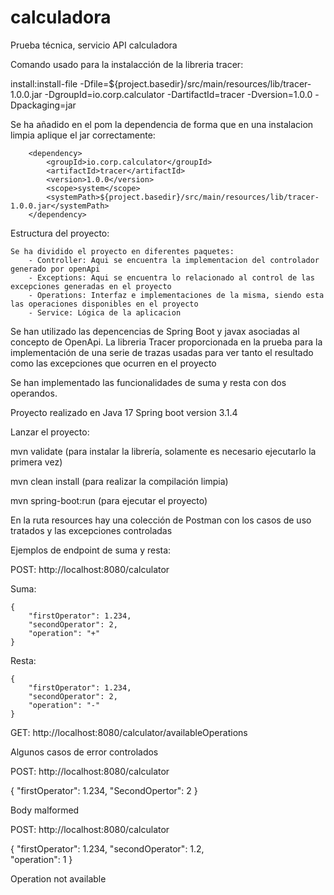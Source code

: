 # calculadora
Prueba técnica, servicio API calculadora

Comando usado para la instalacción de la libreria tracer:

install:install-file -Dfile=${project.basedir}/src/main/resources/lib/tracer-1.0.0.jar -DgroupId=io.corp.calculator -DartifactId=tracer -Dversion=1.0.0 -Dpackaging=jar

Se ha añadido en el pom la dependencia de forma que en una instalacion limpia aplique el jar correctamente:

		<dependency>
		    <groupId>io.corp.calculator</groupId>
		    <artifactId>tracer</artifactId>
		    <version>1.0.0</version>
		    <scope>system</scope>
            <systemPath>${project.basedir}/src/main/resources/lib/tracer-1.0.0.jar</systemPath>
		</dependency>

Estructura del proyecto:

	Se ha dividido el proyecto en diferentes paquetes:
		- Controller: Aqui se encuentra la implementacion del controlador generado por openApi
		- Exceptions: Aqui se encuentra lo relacionado al control de las excepciones generadas en el proyecto
		- Operations: Interfaz e implementaciones de la misma, siendo esta las operaciones disponibles en el proyecto
		- Service: Lógica de la aplicacion
		
	
Se han utilizado las depencencias de Spring Boot y javax asociadas al concepto de OpenApi.
La libreria Tracer proporcionada en la prueba para la implementación de una serie de trazas usadas para ver tanto el resultado como las excepciones que ocurren en el proyecto

Se han implementado las funcionalidades de suma y resta con dos operandos.

Proyecto realizado en Java 17
Spring boot version 3.1.4

Lanzar el proyecto:

mvn validate (para instalar la librería, solamente es necesario ejecutarlo la primera vez)

mvn clean install (para realizar la compilación limpia)

mvn spring-boot:run (para ejecutar el proyecto)

En la ruta resources hay una colección de Postman con los casos de uso tratados y las excepciones controladas 

Ejemplos de endpoint de suma y resta:

POST: http://localhost:8080/calculator

Suma:

	{
	    "firstOperator": 1.234,
	    "secondOperator": 2,
	    "operation": "+"
	}
Resta:

	{
	    "firstOperator": 1.234,
	    "secondOperator": 2,
	    "operation": "-"
	}
	
GET: http://localhost:8080/calculator/availableOperations

Algunos casos de error controlados

POST: http://localhost:8080/calculator

{
    "firstOperator": 1.234,
    "SecondOpertor": 2
}

Body malformed

POST: http://localhost:8080/calculator

{
    "firstOperator": 1.234,
    "secondOperator": 1.2,  
    "operation": 1
}


Operation not available
